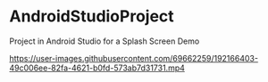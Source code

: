 # AndroidStudioProject
Project in Android Studio for a Splash Screen Demo


https://user-images.githubusercontent.com/69662259/192166403-49c006ee-82fa-4621-b0fd-573ab7d31731.mp4

